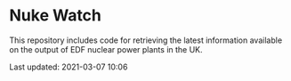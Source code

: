 # Nuke Watch

This repository includes code for retrieving the latest information available on the output of EDF nuclear power plants in the UK.

Last updated: 2021-03-07 10:06